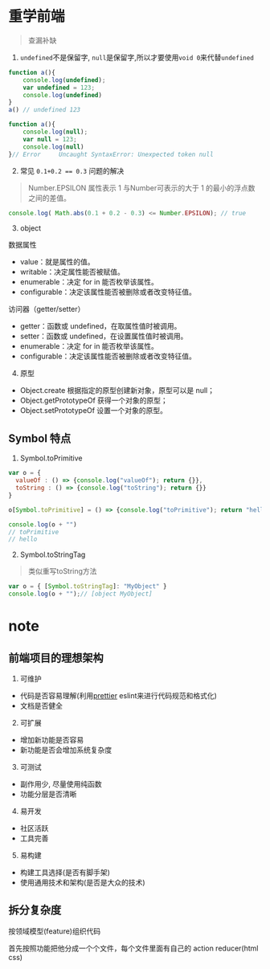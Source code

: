 # 重学前端
> 查漏补缺

1. `undefined`不是保留字, `null`是保留字,所以才要使用`void 0`来代替`undefined`
```js
function a(){
	console.log(undefined);
	var undefined = 123;
	console.log(undefined)
}
a() // undefined 123

function a(){
	console.log(null);
	var null = 123;
	console.log(null)
}// Error     Uncaught SyntaxError: Unexpected token null
```

2. 常见 `0.1+0.2 == 0.3` 问题的解决
> Number.EPSILON 属性表示 1 与Number可表示的大于 1 的最小的浮点数之间的差值。
```js
console.log( Math.abs(0.1 + 0.2 - 0.3) <= Number.EPSILON); // true
```

3. object

数据属性
  * value：就是属性的值。
  * writable：决定属性能否被赋值。
  * enumerable：决定 for in 能否枚举该属性。
  * configurable：决定该属性能否被删除或者改变特征值。

访问器（getter/setter）
  * getter：函数或 undefined，在取属性值时被调用。
  * setter：函数或 undefined，在设置属性值时被调用。
  * enumerable：决定 for in 能否枚举该属性。
  * configurable：决定该属性能否被删除或者改变特征值。

4. 原型
  * Object.create 根据指定的原型创建新对象，原型可以是 null；
  * Object.getPrototypeOf 获得一个对象的原型；
  * Object.setPrototypeOf 设置一个对象的原型。

## Symbol 特点
1. Symbol.toPrimitive
```js
var o = {
  valueOf : () => {console.log("valueOf"); return {}},
  toString : () => {console.log("toString"); return {}}
}

o[Symbol.toPrimitive] = () => {console.log("toPrimitive"); return "hello"}

console.log(o + "")
// toPrimitive
// hello
```

2. Symbol.toStringTag
> 类似重写toString方法

```js
var o = { [Symbol.toStringTag]: "MyObject" }
console.log(o + "");// [object MyObject]
```

# note
## 前端项目的理想架构
1. 可维护
  * 代码是否容易理解(利用[prettier](https://prettier.io) eslint来进行代码规范和格式化)
  * 文档是否健全
2. 可扩展
  * 增加新功能是否容易
  * 新功能是否会增加系统复杂度
3. 可测试
  * 副作用少, 尽量使用纯函数
  * 功能分层是否清晰
4. 易开发
  * 社区活跃
  * 工具完善
5. 易构建
  * 构建工具选择(是否有脚手架)
  * 使用通用技术和架构(是否是大众的技术)

## 拆分复杂度
按领域模型(feature)组织代码

首先按照功能把他分成一个个文件，每个文件里面有自己的 action reducer(html css)